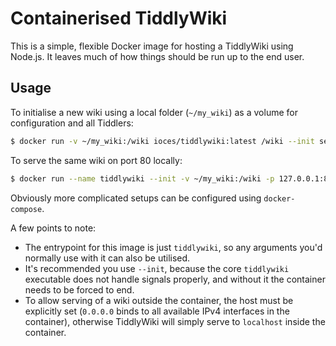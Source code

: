 # Containerised TiddlyWiki

This is a simple, flexible Docker image for hosting a TiddlyWiki using Node.js. It leaves much of how things should be run up to the end user.

## Usage

To initialise a new wiki using a local folder (`~/my_wiki`) as a volume for configuration and all Tiddlers:

```bash
$ docker run -v ~/my_wiki:/wiki ioces/tiddlywiki:latest /wiki --init server
```

To serve the same wiki on port 80 locally:

```bash
$ docker run --name tiddlywiki --init -v ~/my_wiki:/wiki -p 127.0.0.1:80:8080 ioces/tiddlywiki:latest /wiki --listen host=0.0.0.0
```

Obviously more complicated setups can be configured using `docker-compose`.

A few points to note:
* The entrypoint for this image is just `tiddlywiki`, so any arguments you'd normally use with it can also be utilised.
* It's recommended you use `--init`, because the core `tiddlywiki` executable does not handle signals properly, and without it the container needs to be forced to end.
* To allow serving of a wiki outside the container, the host must be explicitly set (`0.0.0.0` binds to all available IPv4 interfaces in the container), otherwise TiddlyWiki will simply serve to `localhost` inside the container.